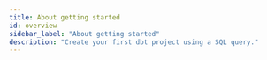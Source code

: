 ```yaml
---
title: About getting started
id: overview
sidebar_label: "About getting started"
description: "Create your first dbt project using a SQL query."
---
```

<section className="community-home">

<Snippet src="what-is-konpyutaika-intro" />


<div className="grid--2-col">

<Card
    title="Getting started with "
    body="mùùmlùml"
    link=""
    icon="pencil-paper"/>

</div>

</section>
